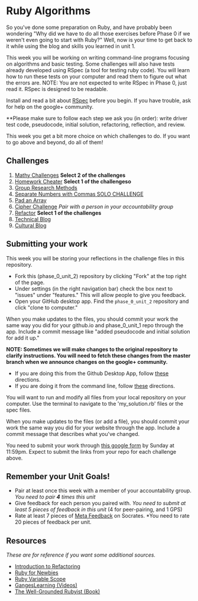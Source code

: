 # Ruby Algorithms

So you've done some preparation on Ruby, and have probably been wondering "Why did we have to do all those exercises before Phase 0 if we weren't even going to start with Ruby?" Well, now is your time to get back to it while using the blog and skills you learned in unit 1. 

This week you will be working on writing command-line programs focusing on algorithms and basic testing. Some challenges will also have tests already developed using RSpec (a tool for testing ruby code). You will learn how to run these tests on your computer and read them to figure out what the errors are. NOTE: You are not expected to write RSpec in Phase 0, just read it. RSpec is designed to be readable. 

Install and read a bit about [RSpec](http://code.tutsplus.com/tutorials/ruby-for-newbies-testing-with-rspec--net-21297) before you begin. If you have trouble, ask for help on the google+ community.

**Please make sure to follow each step we ask you (in order): write driver test code, pseudocode, initial solution, refactoring, reflection, and review. 

This week you get a bit more choice on which challenges to do. If you want to go above and beyond, do all of them!

## Challenges
1. [Mathy Challenges](1_mathy_ruby_intro) **Select 2 of the challenges**
2. [Homework Cheater](2_creative) **Select 1 of the challengeso**
3. [Group Research Methods](3_group_research_methods)
4. [Separate Numbers with Commas SOLO CHALLENGE](4_nums_commas_solo_challenge)
5. [Pad an Array](5_pad_array)
6. [Cipher Challenge](6_cipher_challenge) *Pair with a person in your accountability group*
7. [Refactor](7_refactor) **Select 1 of the challenges**
8. [Technical Blog](8_technical_blog.md)
9. [Cultural Blog](9_cultural_blog.md)


## Submitting your work

This week you will be storing your reflections in the challenge files in this repository. 
- Fork this (phase_0_unit_2) repository by clicking "Fork" at the top right of the page. 
- Under settings (in the right navigation bar) check the box next to "issues" under "features." This will allow people
  to give you feedback.
- Open your GitHub desktop app. Find the `phase_0_unit_2` repository and click "clone to computer." 

When you make updates to the files, you should commit your work the same way you did for your github.io and phase_0_unit_1 repo through the app. Include a commit message like "added pseudocode and initial solution for add it up."

**NOTE: Sometimes we will make changes to the original repository to clarify instructions. You will need to fetch these changes from the master branch when we announce changes on the google+ community.**
- If you are doing this from the Github Desktop App, follow [these](http://stackoverflow.com/questions/11394349/upstream-pulls-with-the-github-desktop-client
)
directions. 
- If you are doing it from the command line, follow [these](https://help.github.com/articles/syncing-a-fork) directions.

You will want to run and modify all files from your local repository on your computer. Use the terminal to navigate to the 'my_solution.rb' files or the spec files. 

When you make updates to the files (or add a file), you should commit your work the same way you did for your website through the app. Include a commit message that describes what you've changed.

You need to submit your work through [this google form](https://docs.google.com/forms/d/1Tjg3YO2Nb_JSvauKIdr2vXcRvZ074yrVQhXxjg81sLc/viewform) by Sunday at 11:59pm. Expect to submit the links from your repo for each challenge above. 

## Remember your Unit Goals!
- Pair at least once this week with a member of your accountability group.  *You need to pair **4** times this unit*
- Give feedback for each person you paired with. *You need to submit at least 5 pieces of feedback in this unit* (4 for peer-pairing, and 1 GPS)
- Rate at least 7 pieces of [Meta Feedback](https://socrates.devbootcamp.com/feedback) on Socrates. *You need to rate 20 pieces of feedback per unit.

## Resources
*These are for reference if you want some additional sources.* 
- [Introduction to Refactoring](http://sourcemaking.com/refactoring/introduction-to-refactoring)   
- [Ruby for Newbies](http://net.tutsplus.com/sessions/ruby-for-newbies)  
- [Ruby Variable Scope](http://www.techotopia.com/index.php/Ruby_Variable_Scope) 
- [GangesLearning (Videos)](https://www.youtube.com/user/GangesLearning)
- [The Well-Grounded Rubyist (Book)](http://www.manning.com/black2/)  